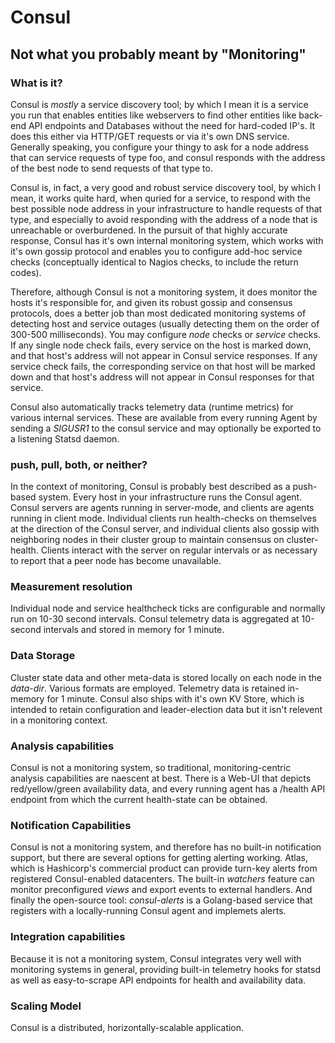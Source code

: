 # Consul

## Not what you probably meant by "Monitoring"

### What is it? 
Consul is *mostly* a service discovery tool; by which I mean it is a service
you run that enables entities like webservers to find other entities like
back-end API endpoints and Databases without the need for hard-coded IP's.  It
does this either via HTTP/GET requests or via it's own DNS service. Generally
speaking, you configure your thingy to ask for a node address that can service
requests of type foo, and consul responds with the address of the best node to
send requests of that type to.

Consul is, in fact, a very good and robust service discovery tool, by which I
mean, it works quite hard, when quried for a service, to respond with the best
possible node address in your infrastructure to handle requests of that type,
and especially to avoid responding with the address of a node that is
unreachable or overburdened.  In the pursuit of that highly accurate response,
Consul has it's own internal monitoring system, which works with it's own
gossip protocol and enables you to configure add-hoc service checks
(conceptually identical to Nagios checks, to include the return codes).

Therefore, although Consul is not a monitoring system, it does monitor the
hosts it's responsible for, and given its robust gossip and consensus
protocols, does a better job than most dedicated monitoring systems of
detecting host and service outages (usually detecting them on the order of
300-500 milliseconds). You may configure *node* checks or *service* checks. If
any single node check fails, every service on the host is marked down, and that
host's address will not appear in Consul service responses. If any service
check fails, the corresponding service on that host will be marked down and
that host's address will not appear in Consul responses for that service.

Consul also automatically tracks telemetry data (runtime metrics) for various
internal services. These are available from every running Agent by sending a
*SIGUSR1* to the consul service and may optionally be exported to a listening
Statsd daemon.

### push, pull, both, or neither?
In the context of monitoring, Consul is probably best described as a push-based
system. Every host in your infrastructure runs the Consul agent. Consul servers
are agents running in server-mode, and clients are agents running in client
mode. Individual clients run health-checks on themselves at the direction of
the Consul server, and individual clients also gossip with neighboring nodes in
their cluster group to maintain consensus on cluster-health. Clients interact
with the server on regular intervals or as necessary to report that a peer node
has become unavailable. 

### Measurement resolution 
Individual node and service healthcheck ticks are configurable and normally run
on 10-30 second intervals. Consul telemetry data is aggregated at 10-second
intervals and stored in memory for 1 minute.

### Data Storage 
Cluster state data and other meta-data is stored locally on each node in the
*data-dir*. Various formats are employed. Telemetry data is retained in-memory
for 1 minute. Consul also ships with it's own KV Store, which is intended to
retain configuration and leader-election data but it isn't relevent in a
monitoring context.

### Analysis capabilities
Consul is not a monitoring system, so traditional, monitoring-centric analysis
capabilities are naescent at best. There is a Web-UI that depicts
red/yellow/green availability data, and every running agent has a /health API
endpoint from which the current health-state can be obtained. 

### Notification Capabilities
Consul is not a monitoring system, and therefore has no built-in notification
support, but there are several options for getting alerting working. Atlas,
which is Hashicorp's commercial product can provide turn-key alerts from
registered Consul-enabled datacenters. The built-in *watchers* feature can
monitor preconfigured *views* and export events to external handlers. And
finally the open-source tool: *consul-alerts* is a Golang-based service that
registers with a locally-running Consul agent and implemets alerts. 

### Integration capabilities
Because it is not a monitoring system, Consul integrates very well with
monitoring systems in general, providing built-in telemetry hooks for statsd as
well as easy-to-scrape API endpoints for health and availability data. 

### Scaling Model
Consul is a distributed, horizontally-scalable application.
